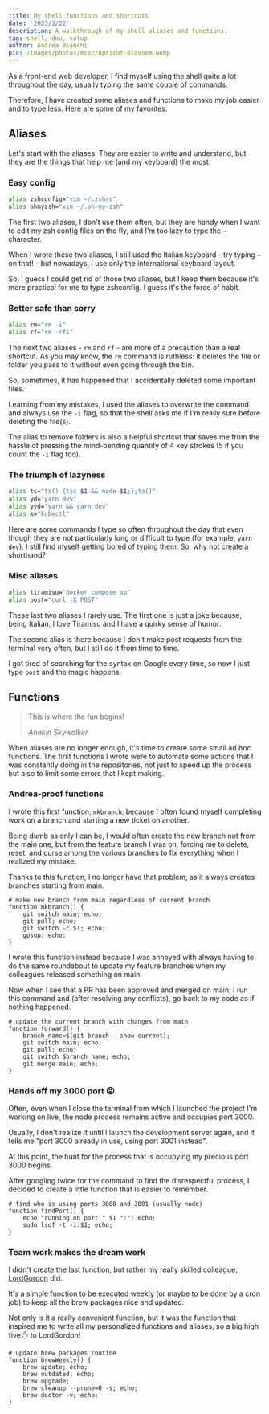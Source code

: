 ```yaml
---
title: My shell functions and shortcuts
date: '2023/3/22'
description: A walkthrough of my shell aliases and functions.
tag: shell, dev, setup
author: Andrea Bianchi
pic: /images/photos/misc/Apricot-Blossom.webp
---
```


As a front-end web developer, I find myself using the shell quite a lot throughout the day, usually typing the same couple of commands.

Therefore, I have created some aliases and functions to make my job easier and to type less. Here are some of my favorites:

## Aliases

Let's start with the aliases. They are easier to write and understand, but they are the things that help me (and my keyboard) the most.

### Easy config

```sh
alias zshconfig="vim ~/.zshrc"
alias ohmyzsh="vim ~/.oh-my-zsh"
```

The first two aliases, I don't use them often, but they are handy when I want to edit my zsh config files on the fly, and I'm too lazy to type the `~` character.

When I wrote these two aliases, I still used the Italian keyboard - try typing `~` on that! - but nowadays, I use only the international keyboard layout.

So, I guess I could get rid of those two aliases, but I keep them because it's more practical for me to type zshconfig. I guess it's the force of habit.

### Better safe than sorry

```sh
alias rm="rm -i"
alias rf="rm -rfi"
```

The next two aliases - `rm` and `rf` - are more of a precaution than a real shortcut. As you may know, the `rm` command is ruthless: it deletes the file or folder you pass to it without even going through the bin.

So, sometimes, it has happened that I accidentally deleted some important files.

Learning from my mistakes, I used the aliases to overwrite the command and always use the `-i` flag, so that the shell asks me if I'm really sure before deleting the file(s).

The alias to remove folders is also a helpful shortcut that saves me from the hassle of pressing the mind-bending quantity of 4 key strokes (5 if you count the `-i` flag too).

### The triumph of lazyness

```sh
alias ts="ts() {tsc $1 && node $1;};ts()"
alias yd="yarn dev"
alias yyd="yarn && yarn dev"
alias k="kubectl"
```

Here are some commands I type so often throughout the day that even though they are not particularly long or difficult to type (for example, `yarn dev`), I still find myself getting bored of typing them. So, why not create a shorthand?

### Misc aliases

```sh
alias tiramisu="docker compose up"
alias post="curl -X POST"
```

These last two aliases I rarely use. The first one is just a joke because, being Italian, I love Tiramisu and I have a quirky sense of humor.

The second alias is there because I don't make post requests from the terminal very often, but I still do it from time to time.

I got tired of searching for the syntax on Google every time, so now I just type `post` and the magic happens.

## Functions

> This is where the fun begins!
>
> _Anakin Skywalker_

When aliases are no longer enough, it's time to create some small ad hoc functions. The first functions I wrote were to automate some actions that I was constantly doing in the repositories, not just to speed up the process but also to limit some errors that I kept making.

### Andrea-proof functions

I wrote this first function, `mkbranch`, because I often found myself completing work on a branch and starting a new ticket on another.

Being dumb as only I can be, I would often create the new branch not from the main one, but from the feature branch I was on, forcing me to delete, reset, and curse among the various branches to fix everything when I realized my mistake.

Thanks to this function, I no longer have that problem, as it always creates branches starting from main.

```sh[class="line-numbers"]
# make new branch from main regardless of current branch
function mkbranch() {
    git switch main; echo;
    git pull; echo;
    git switch -c $1; echo;
    gpsup; echo;
}
```

I wrote this function instead because I was annoyed with always having to do the same roundabout to update my feature branches when my colleagues released something on main.

Now when I see that a PR has been approved and merged on main, I run this command and (after resolving any conflicts), go back to my code as if nothing happened.

```sh[class="line-numbers"]
# update the current branch with changes from main
function forward() {
    branch_name=$(git branch --show-current);
    git switch main; echo;
    git pull; echo;
    git switch $branch_name; echo;
    git merge main; echo;
}
```

### Hands off my 3000 port :rage:

Often, even when I close the terminal from which I launched the project I'm working on live, the node process remains active and occupies port 3000.

Usually, I don't realize it until I launch the development server again, and it tells me "port 3000 already in use, using port 3001 instead".

At this point, the hunt for the process that is occupying my precious port 3000 begins.

After googling twice for the command to find the disrespectful process, I decided to create a little function that is easier to remember.

```sh[class="line-numbers"]
# find who is using ports 3000 and 3001 (usually node)
function findPort() {
    echo "running on port " $1 ":"; echo;
    sudo lsof -t -i:$1; echo;
}
```

### Team work makes the dream work

I didn't create the last function, but rather my really skilled colleague, [LordGordon](https://github.com/lordgordon) did.

It's a simple function to be executed weekly (or maybe to be done by a cron job) to keep all the brew packages nice and updated.

Not only is it a really convenient function, but it was the function that inspired me to write all my personalized functions and aliases, so a big high five :hand: to LordGordon!

```sh[class="line-numbers"]
# update brew packages routine
function brewWeekly() {
    brew update; echo;
    brew outdated; echo;
    brew upgrade;
    brew cleanup --prune=0 -s; echo;
    brew doctor -v; echo;
}
```

